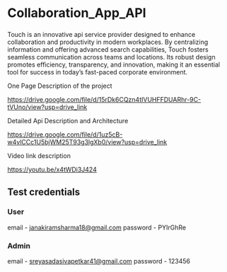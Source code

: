 # Collaboration_App_API

### 

Touch is an innovative api service provider designed to enhance collaboration and productivity in modern
workplaces. By centralizing information and offering advanced search capabilities, Touch fosters
seamless communication across teams and locations. Its robust design promotes efficiency,
transparency, and innovation, making it an essential tool for success in today’s fast-paced corporate environment.

One Page Description of the project 

https://drive.google.com/file/d/15rDk6CQzn4tIVUHFFDUARhr-9C-tVUno/view?usp=drive_link

Detailed Api Description and Architecture

https://drive.google.com/file/d/1uz5cB-w4vlCCc1U5bjWM25T93g3lgXb0/view?usp=drive_link

Video link description

https://youtu.be/x4tWDi3J424


## Test credentials
### User
email - janakiramsharma18@gmail.com
password - PYIrGhRe

### Admin
email - sreyasadasivapetkar41@gmail.com
password - 123456



